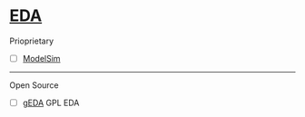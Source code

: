 # [EDA](https://en.wikipedia.org/wiki/Electronic_design_automation)

Prioprietary


- [ ] [ModelSim](https://eda.sw.siemens.com/en-US/ic/modelsim)

---

Open Source

- [ ] [gEDA](http://www.geda-project.org) GPL EDA

